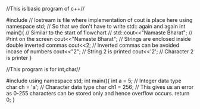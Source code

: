 //This is basic program of c++//

#include<iostream> // Iostream is file where implementation of cout is place here
using namespace std; // So that we don't have to write std:: again and again
int main(){ // Similar to the start of flowchart 
    // std::cout<<"Namaste Bharat"; // Print on the screen
    cout<<"Namaste Bharat"; // Strings are enclosed inside double inverted commas
    cout<<2; // Inverted commas can be avoided incase of numbers
    cout<<"2"; // String 2 is printed
    cout<<'2'; // Character 2 is printer
}

//This program is for int,char//

#include<iostream>
using namespace std;
int main(){
    int a = 5; // Integer data type  
    char ch = 'a'; // Character data type
    char ch1 = 256; // This gives us an error as 0-255 characters can be stored only and hence overflow occurs.
    return 0;
}


